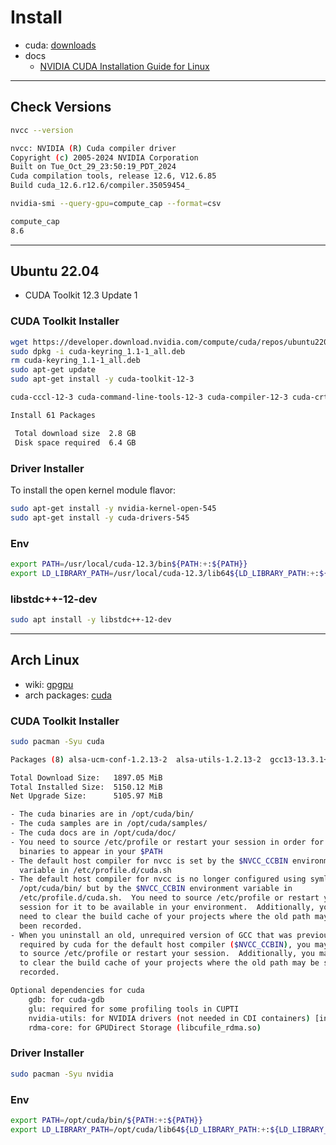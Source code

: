 # Install

- cuda: [downloads](https://developer.nvidia.com/cuda-downloads)
- docs
  - [NVIDIA CUDA Installation Guide for Linux](https://docs.nvidia.com/cuda/cuda-installation-guide-linux)

---

## Check Versions

```bash
nvcc --version

nvcc: NVIDIA (R) Cuda compiler driver
Copyright (c) 2005-2024 NVIDIA Corporation
Built on Tue_Oct_29_23:50:19_PDT_2024
Cuda compilation tools, release 12.6, V12.6.85
Build cuda_12.6.r12.6/compiler.35059454_
```

```bash
nvidia-smi --query-gpu=compute_cap --format=csv

compute_cap
8.6
```

---

## Ubuntu 22.04

- CUDA Toolkit 12.3 Update 1

### CUDA Toolkit Installer

```bash
wget https://developer.download.nvidia.com/compute/cuda/repos/ubuntu2204/x86_64/cuda-keyring_1.1-1_all.deb
sudo dpkg -i cuda-keyring_1.1-1_all.deb
rm cuda-keyring_1.1-1_all.deb
sudo apt-get update
sudo apt-get install -y cuda-toolkit-12-3
```

```bash
cuda-cccl-12-3 cuda-command-line-tools-12-3 cuda-compiler-12-3 cuda-crt-12-3 cuda-cudart-12-3 cuda-cudart-dev-12-3 cuda-cuobjdump-12-3 cuda-cupti-12-3 cuda-cupti-dev-12-3 cuda-cuxxfilt-12-3 cuda-documentation-12-3 cuda-driver-dev-12-3 cuda-gdb-12-3 cuda-libraries-12-3 cuda-libraries-dev-12-3 cuda-nsight-12-3 cuda-nsight-compute-12-3 cuda-nsight-systems-12-3 cuda-nvcc-12-3 cuda-nvdisasm-12-3 cuda-nvml-dev-12-3 cuda-nvprof-12-3 cuda-nvprune-12-3 cuda-nvrtc-12-3 cuda-nvrtc-dev-12-3 cuda-nvtx-12-3 cuda-nvvm-12-3 cuda-nvvp-12-3 cuda-opencl-12-3 cuda-opencl-dev-12-3 cuda-profiler-api-12-3 cuda-sanitizer-12-3 cuda-toolkit-12-3 cuda-toolkit-12-3-config-common cuda-toolkit-12-config-common cuda-toolkit-config-common cuda-tools-12-3 cuda-visual-tools-12-3 default-jre gds-tools-12-3 libcublas-12-3 libcublas-dev-12-3 libcufft-12-3 libcufft-dev-12-3 libcufile-12-3 libcufile-dev-12-3 libcurand-12-3 libcurand-dev-12-3 libcusolver-12-3 libcusolver-dev-12-3 libcusparse-12-3 libcusparse-dev-12-3 libnpp-12-3 libnpp-dev-12-3 libnvjitlink-12-3 libnvjitlink-dev-12-3 libnvjpeg-12-3 libnvjpeg-dev-12-3 libtinfo5 nsight-compute-2023.3.1 nsight-systems-2023.3.3
```

```bash
Install 61 Packages

 Total download size  2.8 GB
 Disk space required  6.4 GB
```

### Driver Installer

To install the open kernel module flavor:

```bash
sudo apt-get install -y nvidia-kernel-open-545
sudo apt-get install -y cuda-drivers-545
```

### Env

```bash
export PATH=/usr/local/cuda-12.3/bin${PATH:+:${PATH}}
export LD_LIBRARY_PATH=/usr/local/cuda-12.3/lib64${LD_LIBRARY_PATH:+:${LD_LIBRARY_PATH}}
```

### libstdc++-12-dev

```bash
sudo apt install -y libstdc++-12-dev
```

---

## Arch Linux

- wiki: [gpgpu](https://wiki.archlinux.org/title/GPGPU)
- arch packages: [cuda](https://archlinux.org/packages/extra/x86_64/cuda/)

### CUDA Toolkit Installer

```bash
sudo pacman -Syu cuda
```

```bash
Packages (8) alsa-ucm-conf-1.2.13-2  alsa-utils-1.2.13-2  gcc13-13.3.1+r432+gfc8bd63119c0-1 gcc13-libs-13.3.1+r432+gfc8bd63119c0-1  github-cli-2.63.0-1  libzip-1.11.2-1 opencl-nvidia-565.57.01-2  cuda-12.6.3-1
```

```bash
Total Download Size:   1897.05 MiB
Total Installed Size:  5150.12 MiB
Net Upgrade Size:      5105.97 MiB
```

```bash
- The cuda binaries are in /opt/cuda/bin/
- The cuda samples are in /opt/cuda/samples/
- The cuda docs are in /opt/cuda/doc/
- You need to source /etc/profile or restart your session in order for the CUDA
  binaries to appear in your $PATH
- The default host compiler for nvcc is set by the $NVCC_CCBIN environment
  variable in /etc/profile.d/cuda.sh
- The default host compiler for nvcc is no longer configured using symlinks in
  /opt/cuda/bin/ but by the $NVCC_CCBIN environment variable in
  /etc/profile.d/cuda.sh.  You need to source /etc/profile or restart your
  session for it to be available in your environment.  Additionally, you may
  need to clear the build cache of your projects where the old path may have
  been recorded.
- When you uninstall an old, unrequired version of GCC that was previously
  required by cuda for the default host compiler ($NVCC_CCBIN), you may need
  to source /etc/profile or restart your session.  Additionally, you may need
  to clear the build cache of your projects where the old path may be still
  recorded.

Optional dependencies for cuda
    gdb: for cuda-gdb
    glu: required for some profiling tools in CUPTI
    nvidia-utils: for NVIDIA drivers (not needed in CDI containers) [installed]
    rdma-core: for GPUDirect Storage (libcufile_rdma.so)
```

### Driver Installer

```bash
sudo pacman -Syu nvidia
```

### Env

```bash
export PATH=/opt/cuda/bin/${PATH:+:${PATH}}
export LD_LIBRARY_PATH=/opt/cuda/lib64${LD_LIBRARY_PATH:+:${LD_LIBRARY_PATH}}
```

